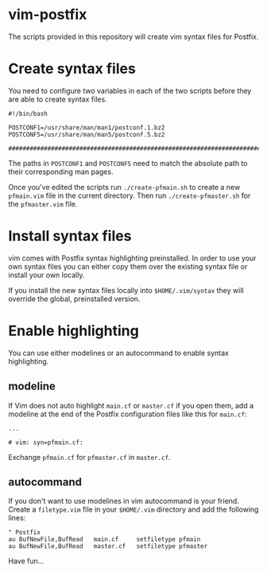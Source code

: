 # vim-postfix
The scripts provided in this repository will create vim syntax files for
Postfix.

# Create syntax files
You need to configure two variables in each of the two scripts before they
are able to create syntax files.

```
#!/bin/bash

POSTCONF1=/usr/share/man/man1/postconf.1.bz2
POSTCONF5=/usr/share/man/man5/postconf.5.bz2

###############################################################################
```

The paths in `POSTCONF1` and `POSTCONF5` need to match the absolute path to
their corresponding man pages.

Once you've edited the scripts run `./create-pfmain.sh` to create a new
`pfmain.vim` file in the current directory. Then run `./create-pfmaster.sh` for
the `pfmaster.vim` file.


# Install syntax files
vim comes with Postfix syntax highlighting preinstalled. In order to use your
own syntax files you can either copy them over the existing syntax file or install
your own locally.

If you install the new syntax files locally into `$HOME/.vim/syntax` they will
override the global, preinstalled version.


# Enable highlighting
You can use either modelines or an autocommand to enable syntax highlighting.


## modeline
If Vim does not auto highlight `main.cf` or `master.cf` if you open them, add a
modeline at the end of the Postfix configuration files like this for `main.cf`:

```
...

# vim: syn=pfmain.cf:
```
Exchange `pfmain.cf` for `pfmaster.cf` in `master.cf`.


## autocommand
If you don't want to use modelines in vim autocommand is your friend. Create a
`filetype.vim` file in your `$HOME/.vim` directory and add the following lines:

```
" Postfix 
au BufNewFile,BufRead   main.cf     setfiletype pfmain
au BufNewFile,BufRead   master.cf   setfiletype pfmaster
```

Have fun...
